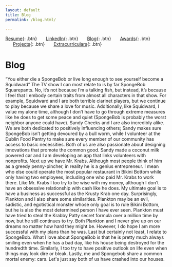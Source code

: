 ```yaml
---
layout: default
title: Blog
permalink: /blog.html/

---
```


[Resume](./assets/docs/resume.pdf){: .btn}
&nbsp;&nbsp;&nbsp;&nbsp;&nbsp;&nbsp;[LinkedIn](https://www.linkedin.com/in/karan-sodhi-481265160/){: .btn}
&nbsp;&nbsp;&nbsp;&nbsp;&nbsp;&nbsp;[Blog](/blog.md){: .btn}
&nbsp;&nbsp;&nbsp;&nbsp;&nbsp;&nbsp;[Awards](/awards.md){: .btn}
&nbsp;&nbsp;&nbsp;&nbsp;&nbsp;&nbsp;[Projects](/projects.md){: .btn}
&nbsp;&nbsp;&nbsp;&nbsp;&nbsp;&nbsp;[Extracurriculars](/extra-currics.md){: .btn}

# Blog
“You either die a SpongeBob or live long enough to see yourself become a Squidward” The TV show I can most relate to is by far SpongeBob Squarepants. No, it’s not because I’m a talking fish, but instead, it’s because I feel that I embody certain traits from almost all characters in that show. For example, Squidward and I are both terrible clarinet players, but we continue to play because we share a love for music. Additionally, like Squidward, I value my alone time, although I don’t have to go through extreme measures like he does to get some peace and quiet (SpongeBob is probably the worst neighbor anyone could have). Sandy Cheeks and I are also incredibly alike. We are both dedicated to positively influencing others; Sandy makes sure SpongeBob isn’t getting devoured by a bull worm, while I volunteer at the Dublin Food Pantry to make sure every member of our community has access to basic necessities. Both of us are also passionate about designing innovations that promote the common good. Sandy made a coconut milk powered car and I am developing an app that links volunteers with nonprofits. Next up we have Mr. Krabs. Although most people think of him as a greedy penny-pincher, in reality he is a genius entrepreneur. I mean who else could operate the most popular restaurant in Bikini Bottom while only having two employees, including one who paid Mr. Krabs to work there. Like Mr. Krabs I too try to be wise with my money, although I don’t have an obsessive relationship with cash like he does. My ultimate goal is to have a business as successful as the Krusty Krab one day. Surprisingly, Plankton and I also share some similarities. Plankton may be an evil, sadistic, and egotistical monster whose only goal is to rule Bikini Bottom, but he is also the most determined person I have ever seen. Plankton must have tried to steal the Krabby Patty secret formula over a million time by now, but he still continues to try. Both Plankton and I never give up on our dreams no matter how hard they might be. However, I do hope I am more successful with my plans than he was. Last but certainly not least, I relate to SpongeBob. What I love about SpongeBob is that he is pretty much always smiling even when he has a bad day, like his house being destroyed for the hundredth time. Similarly, I too try to have positive outlook on life even when things may look dire or bleak. Lastly, me and Spongebob share a common mortal enemy: cars. Let's just say both of us have crashed into our houses.
